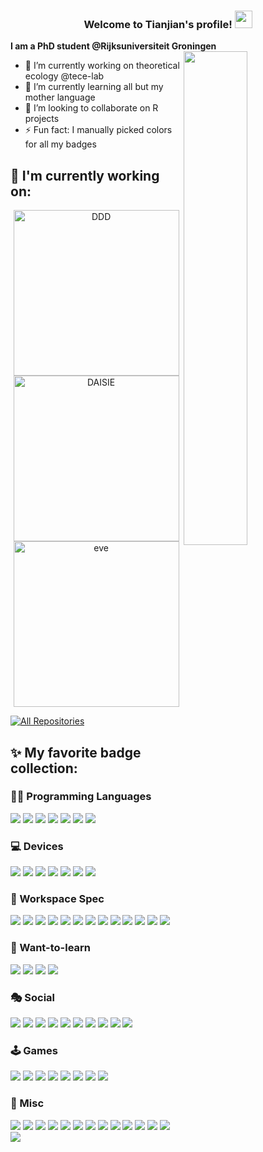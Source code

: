 <h3 align="center">
  Welcome to Tianjian's profile!
  <img src="https://media.giphy.com/media/hvRJCLFzcasrR4ia7z/giphy.gif" width="28">
</h3>

**I am a PhD student @Rijksuniversiteit Groningen**
<a href="https://github.com/anuraghazra/github-readme-stats">
  <img width="45%" align="right" src="https://github-readme-stats.vercel.app/api?username=EvoLandEco&show_icons=true" />
</a>

- 🔭 I’m currently working on theoretical ecology @tece-lab
- 🌱 I’m currently learning all but my mother language
- 👯 I’m looking to collaborate on R projects
- ⚡ Fun fact: I manually picked colors for all my badges

## 🧠 I'm currently working on:

<p align="middle">
  <a href="https://github.com/rsetienne/DDD"><img width="265" src="https://denvercoder1-github-readme-stats.vercel.app/api/pin/?username=rsetienne&repo=DDD&theme=light&show_icons=ture" alt="DDD"></a>
  <a href="https://github.com/rsetienne/DAISIE"><img width="265" src="https://denvercoder1-github-readme-stats.vercel.app/api/pin/?username=rsetienne&repo=DAISIE&theme=light&show_icons=ture" alt="DAISIE"></a>
  <a href="https://github.com/EvoLandEco/eve"><img width="265" src="https://denvercoder1-github-readme-stats.vercel.app/api/pin/?username=EvoLandEco&repo=eve&theme=light&show_icons=ture" alt="eve"></a>
</p>

<p align="left">
  <a href="https://github.com/EvoLandEco?tab=repositories"><img alt="All Repositories" title="All Repositories" src="https://custom-icon-badges.herokuapp.com/badge/-All%20Repos-2962FF?style=flat&logoColor=white&logo=repo"/></a>
</p>

## ✨ My favorite badge collection: 
### 👨‍💻 Programming Languages

<img src="https://img.shields.io/badge/R-276DC3?style=flat&logo=r&logoColor=white"> <img src="https://img.shields.io/badge/Python-14354C?style=flat&logo=python&logoColor=white">
<img src="https://img.shields.io/badge/C-00599C?style=flat&logo=c&logoColor=white">
<img src="https://img.shields.io/badge/C%2B%2B-9C033A?style=flat&logo=c%2B%2B&">
<img src="https://img.shields.io/badge/LaTeX-008080.svg?logo=LaTeX&logoColor=white">
<img src="https://img.shields.io/badge/Markdown-000000?style=flat&logo=markdown&logoColor=white">
<img src="https://img.shields.io/badge/Bash-282E34.svg?logo=gnu-bash&logoColor=white">

### 💻 Devices
<img src="https://img.shields.io/badge/Microsoft-Surface%20Book%203-0067B8?style=flat&logo=microsoft&logoColor=default"> <img src="https://img.shields.io/badge/Huawei-P40_Pro+-C7000B?logo=huawei&logoColor=white">
<img src="https://img.shields.io/badge/Huawei-Watch GT 2 Pro ECG-C7000B?logo=huawei&logoColor=white">
<img src="https://img.shields.io/badge/Samsung-CJ79-144098?logo=samsung&logoColor=white">
<img src="https://img.shields.io/badge/Sennheiser-Momentum 3 Wireless-000000?logo=sennheiser&logoColor=white">
<img src="https://img.shields.io/badge/FILCO-Majestouch_MINILA_Air-000000?logo=&logoColor=white">
<img src="https://img.shields.io/badge/Logitech-MX Master 3-009B85?logo=logitech&logoColor=white">

### 🧰 Workspace Spec
<img src="https://img.shields.io/badge/Windows-388AE8?style=flat&logo=windows&logoColor=white"> <img src="https://img.shields.io/badge/Ubuntu-E95420?style=flat&logo=ubuntu&logoColor=white">
<img src="https://img.shields.io/badge/NVIDIA-76B900?style=flat&logo=nvidia&logoColor=white">
<img src="https://img.shields.io/badge/Intel-0071C5?style=flat&logo=intel&logoColor=white">
<img src="http://img.shields.io/badge/-Visual_Studio_Code-005BA4?style=flat&logo=visual%20studio%20code&logoColor=white">
<img src="http://img.shields.io/badge/RStudio-75AADB?style=flat&logo=rstudio&logoColor=white">
<img src="http://img.shields.io/badge/PyCharm-20D68C?style=flat&logo=pycharm&logoColor=white">
<img src="http://img.shields.io/badge/Notepad%2B%2B-5CCE74?style=flat&logo=notepad%2B%2B&logoColor=white">
<img src="https://img.shields.io/badge/Mathematica-DD1100.svg?logo=wolfram-mathematica&logoColor=white">
<img src="https://img.shields.io/badge/Jupyter-F37726.svg?logo=Jupyter&logoColor=white">
<img src="http://img.shields.io/badge/-Git-F54D27?style=flat&logo=git&logoColor=FFFFFF">
<img src="http://img.shields.io/badge/-Anaconda-43B02A?style=flat&logo=anaconda&logoColor=FFFFFF">
<img src="http://img.shields.io/badge/-PowerShell-2D4563?style=flat&logo=powershell&logoColor=FFFFFF">

### 🤺 Want-to-learn
<img src="https://img.shields.io/badge/-Arduino-008184?logo=Arduino&logoColor=white"> <img src="https://img.shields.io/badge/-Raspberry_Pi-CD2B57?logo=raspberrypi&logoColor=white">
<img src="https://img.shields.io/badge/TensorFlow-FF8300.svg?logo=TensorFlow&logoColor=white">
<img src="https://img.shields.io/badge/WordPress-1C80CC?logo=wordpress&logoColor=white">

### 🎭 Social
<img src="http://img.shields.io/badge/-GitHub-24292F?style=flat&logo=github&logoColor=FFFFFF"> <img src="https://img.shields.io/badge/ResearchGate-00CCBB?style=flat&logo=researchgate&logoColor=white"> 
<img src="http://img.shields.io/badge/-QQ-169ADA?style=flat&logo=tencentqq&logoColor=FFFFFF">
<img src="http://img.shields.io/badge/-WeChat-05DB6C?style=flat&logo=wechat&logoColor=FFFFFF">
<img src="http://img.shields.io/badge/-Bilibili-FB7299?style=flat&logo=bilibili&logoColor=FFFFFF">
<img src="http://img.shields.io/badge/-Duolingo-78C800?style=flat&logo=duolingo&logoColor=FFFFFF">
<img src="http://img.shields.io/badge/-Stack Exchange-195398?style=flat&logo=stackexchange&logoColor=white"> 
<img src="http://img.shields.io/badge/-Stack Overflow-F48024?style=flat&logo=stackoverflow&logoColor=white"> 
<img src="https://img.shields.io/badge/500px-black?style=flat&logo=500px&logoColor=white"> 
<img src="https://img.shields.io/badge/Discord-404EED?style=flat&logo=discord&logoColor=white"> 

### 🕹 Games
<img src="https://img.shields.io/badge/Steam-171A21?style=flat&logo=steam&logoColor=white"> <img src="https://img.shields.io/badge/Nintendo_Switch-E60012?style=flat&logo=nintendo-switch&logoColor=white">
<img src="https://img.shields.io/badge/Xbox-107C10?style=flat&logo=xbox&logoColor=white">
<img src="https://img.shields.io/badge/PlayStation-003791?style=flat&logo=playstation&logoColor=white">
<img src="https://img.shields.io/badge/Itch.io-FA5C5C?style=flat&logo=itch.io&logoColor=white">
<img src="https://img.shields.io/badge/-GOG-411B64?logo=gogdotcom&logoColor=white">
<img src="https://img.shields.io/badge/-OBS%20Studio-1C2B71?logo=obs-studio&logoColor=white">
<img src="https://img.shields.io/badge/-Twitch-451093?logo=twitch&logoColor=white">

### 🎲 Misc
<img src="https://img.shields.io/badge/KLM-00A1E4?style=flat&logo=klm&logoColor=white"> <img src="https://img.shields.io/badge/Nokia-124191?style=flat&logo=nokia&logoColor=white">
<img src="https://img.shields.io/badge/China_Southern_Airlines-E60021?style=flat&logo=chinasouthernairlines&logoColor=white">
<img src="https://img.shields.io/badge/OneDrive-0078D4?style=flat&logo=microsoftonedrive&logoColor=white">
<img src="https://img.shields.io/badge/REWE-CC071E?style=flat&logo=rewe&logoColor=white">
<img src="https://img.shields.io/badge/Outlook-106EBE?style=flat&logo=microsoftoutlook&logoColor=white">
<img src="https://img.shields.io/badge/Edge-4DD276?style=flat&logo=microsoftedge&logoColor=white">
<img src="https://img.shields.io/badge/MINECRAFT-34AA2F?style=flat&logo=minecraft&logoColor=white">
<img src="https://img.shields.io/badge/IKEA-0058AB?style=flat&logo=ikea&logoColor=white">
<img src="https://img.shields.io/badge/FileZilla-B10101?style=flat&logo=filezilla&logoColor=white">
<img src="https://img.shields.io/badge/Guangzhou_Metro-C9072C?style=flat&logo=guangzhoumetro&logoColor=white">
<img src="https://img.shields.io/badge/Taobao-FF5100?style=flat&logo=taobao&logoColor=white">
<img src="https://img.shields.io/badge/Vodafone-E60000?style=flat&logo=vodafone&logoColor=white">
<img src="https://img.shields.io/badge/Xiaomi-FF6700?style=flat&logo=xiaomi&logoColor=white">

